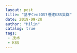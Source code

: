```yaml
---
layout: post
title: "基于CentOS7搭建K8S集群"
date: 2019-09-20
author: "Milin"
catalog: true
tags:
 - 技术
 - K8S 
---
```


